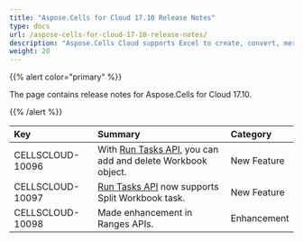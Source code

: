 ```yaml
---
title: "Aspose.Cells for Cloud 17.10 Release Notes"
type: docs
url: /aspose-cells-for-cloud-17-10-release-notes/
description: "Aspose.Cells Cloud supports Excel to create, convert, merge, split, protected, inner object operation, and so on."
weight: 20
---
```


{{% alert color="primary" %}} 

The page contains release notes for Aspose.Cells for Cloud 17.10.

{{% /alert %}} 

|**Key**|**Summary**|**Category**|
| :- | :- | :- |
|CELLSCLOUD-10096|With [Run Tasks API](https://apireference.aspose.cloud/cells/#!/CellsTask/CellsTask_PostRunTask), you can add and delete Workbook object.|New Feature|
|CELLSCLOUD-10097|[Run Tasks API](https://apireference.aspose.cloud/cells/#!/CellsTask/CellsTask_PostRunTask) now supports Split Workbook task.|New Feature|
|CELLSCLOUD-10098|Made enhancement in Ranges APIs.|Enhancement|

